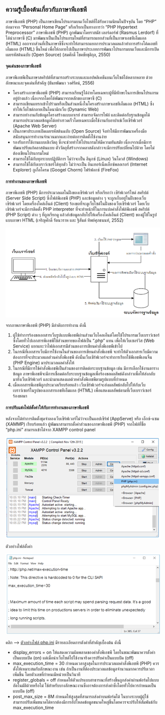 ## ความรู้เบื้องต้นเกี่ยวกับภาษาพีเอชพี
ภาษาพีเอชพี (PHP) เป็นภาษาเขียนโปรแกรมบนเว็บไซต์ที่ได้รับความนิยมในปัจจุบัน โดย “PHP” ย่อมาจาก “Personal Home Page” หรือเรียกเป็นทางการว่า “PHP Hypertext Preprocessor” ภาษาพีเอชพี (PHP) ถูกพัฒนาโดยราสมัส เลอร์ดอร์ฟ (Rasmus Lerdorf) ที่ได้นำภาษาซี (C) มาพัฒนาเป็นเป็นโปรแกรมใหม่ที่สามารถแยกส่วนที่เป็นภาษาเอชทีเอ็มแอล (HTML) ออกจากส่วนที่เป็นภาษาซีซึ่งจะทำให้สามารถแยกการประมวลผลแล้วทำการสร้างโค้ดเอชทีเอ็มแอล (HTML) ขึ้นใหม่ เพื่อให้กลายไปเป็นภาษาประเภทการพัฒนาโปรแกรมบนเว็บและมีการเปิดเผยรหัสต้นฉบับ (Open Source) (สมศักดิ์ โชคชัยชุติกุล, 2550)

#### จุดเด่นของภาษาพีเอชพี
ภาษาพีเอชพีเป็นภาษาสคริปต์ที่สามารถสร้างระบบและแอปพลิเคชันบนเว็บไซต์ได้หลากหลาย ด้วยลักษณะและจุดเด่นที่สำคัญ (ธันยพัฒนา วงศ์รัตน์, 2556)
* โครงสร้างภาษาพีเอชพี (PHP) สามารถเรียนรู้ได้ง่ายโดยเฉพาะผู้ที่มีทักษะในการเขียนโปรแกรมอยู่บ้างแล้ว เนื่องจากโดยได้พัฒนาจากหลักของภาษาซี (C)
* สามารถเขียนแทรกเข้าไปร่วมหรือเป็นส่วนหนึ่งในโครงสร้างภาษาเอชทีเอ็มแอล (HTML) ซึ่งทำให้เว็บไซต์กลายเป็นไดนามิกเว็บ (Dynamic Web)
* สามารถทำงานกับข้อมูลโครงสร้างแบบอาเรย์ สามารถจัดการไฟล์ และติดต่อกับฐานข้อมูลได้ สามารถประมวลผลข้อมูลได้อย่างรวดเร็วโดยเฉพาะเมื่อใช้งานกับอาปาเช่เว็บเซิร์ฟเวอร์ (Apache Web Server)
* เป็นภาษาประเภทเปิดเผยรหัสต้นฉบับ (Open Source) จึงทำให้มีการพัฒนาเครื่องมือสนับสนุนการทำงานจำนวนมากและง่ายต่อการติดตั้งใช้งานง่าย
* รองรับการใช้งานแบบเชิงวัตถุ ซึ่งจะช่วยทำให้โปรแกรมให้มีความทันสมัย เนื่องจากเมื่อมีการพัฒนาปรับแก้คลาสต้นแบบ ตัววัตถุที่สร้างจากคลาสดังกล่าวจะมีการปรับเปลี่ยนไปด้วย โดยไม่ต้องเขียนโปรแกรมใหม่
* สามารถใช้ได้กับทุกระบบปฏิบัติการ ไม่ว่าจะเป็น ลีนุกซ์ (Linux) วินโดวส์ (Windows)
* สามารถใช้ได้กับเบราว์เซอร์ได้ทุกตัว ไม่ว่าจะเป็น อินเทอร์เน็ตเอ็กซ์พลอเรอร์ (Internet Explorer) กูเกิ้ลโครม (Googel Chorm) ไฟร์ฟอกซ์ (FireFox)

#### การทำงานของภาษาพีเอชพี
ภาษาพีเอชพี (PHP) มีการประมวลผลในฝั่งของเซิร์ฟเวอร์ หรือเรียกว่า เซิร์ฟเวอร์ไซด์ สคริปต์ (Server Side Script) ซึ่งไฟล์พีเอชพี (PHP) และข้อมูลต่าง ๆ จะถูกเก็บอยู่ในฝั่งของเว็บเซิร์ฟเวอร์ โดยเครื่องไคล์เอ็นต์ (Client) ร้องขอที่จะดูเว็บไซต์ในฝั่งของเว็บเซิร์ฟเวอร์ โดยเว็บเซิร์ฟเวอร์จะมีการติดตั้ง PHP interpreter ที่จะทำหน้าที่ในการแปลคำสั่งไฟล์พีเอชพี สคริปต์ (PHP  Script) ต่าง ๆ ที่ถูกเรียกดู แล้วส่งข้อมูลกลับไปให้เครื่องไคล์เอ็นต์ (Client) ของผู้ใช้ในรูปแบบภาษา HTML (เจริญศักดิ์ รัตนวราห และ ฐิสันต์ ทิพย์ศุภธนนท์, 2552)

<img src=img/ch03_01.png>

จากภาพภาษาพีเอชพี (PHP) มีลำดับการทำงาน ดังนี้
1. ผู้ใช้ทำการร้องขอเอกสารเว็บรูปแบบพีเอชพีผ่านส่วนเว็บไคลเอ็นต์โดยใช้โปรแกรมเว็บเบราว์เซอร์ ซึ่งโดยทั่วไปเอกสารพีเอชพีใช้ส่วนขยายของไฟล์เป็น “.php” แทน เพื่อให้เว็บเซอร์วิส (Web Service) แยกแยะว่าไฟล์เอกสารมีส่วนของการเขียนคำสั่งพีเอชพีเข้าไป
2. ในกรณีที่เอกสารเว็บมีการใช้งานในส่วนของการเขียนคำสั่งพีเอชพี จะทำให้ตัวเอกสารเว็บมีความต้องการที่จะประมวลผลส่วนคำสั่งพีเอชพี ดังนั้นเว็บเซิร์ฟเวอร์จะทำการเรียกใช้พีเอชพีเอนจิ้น (PHP Engine) มาประมวลผลคำสั่งให้
3. ในกรณีที่มีการใช้คำสั่งพีเอชพีเป็นส่วนของการติดต่อระบบฐานข้อมูล เช่น มีการเลือกใช้งานตารางข้อมูล ภาษาพีเอชพีจะมีการเชื่อมต่อกับระบบฐานข้อมูลเพื่อร้องขอผลลัพธ์ดังกล่าวเพื่อให้ส่งกลับมายังเว็บเซิร์ฟเวอร์ และนำมาแสดงผลด้วยคำสั่งพีเอชพีตามรูปแบบที่กำหนด
4. เมื่อเอกสารพีเอชพีถูกประมวลเรียบร้อยแล้ว เว็บเซิร์ฟเวอร์จะส่งผลลัพธ์กลับไปให้กับเว็บเบราว์เซอร์ในรูปของเอกสารเอชทีเอ็มแอล (HTML) เพื่อแสดงผลลัพธ์ตามที่เว็บเบราว์เซอร์ร้องขอมา

#### การปรับแต่งไฟล์ตั้งค่าให้กับการทำงานของภาษาพีเอชพี
หลังจากได้ทำการติดตั้งชุดจำลองเว็บเซิร์ฟเวอร์ไม่ว่าจะเป็นแอปเซิร์ฟ (AppServe) หรือ เอ็กซ์-แซม (XAMMP) เรียบร้อยแล้ว ผู้พัฒนาสามารถตั้งค่าส่วนของภาษาพีเอชพี (PHP) จากไฟล์ที่ชื่อ “php.ini” สามารถเข้าได้จาก XAMPP control panel

<img src=img/ch03_02.png>

ตัวอย่างไฟล์ตั้งค่า

<img src=img/ch03_03.png>

คลิก --> [ตัวอย่างไฟล์ php.ini](ini/php.ini)
มีรายละเอียดการตังค่าที่สำคัญเบื้องต้น ดังนี้
* display_errors = on 
ให้แสดงความผิดพลาดของคำสั่งพีเอชพี โดยในขณะพัฒนาควรตั้งค่าเป็นแบบเปิด (on) แต่เมื่อนำเว็บไซต์ไปใช้งานจริงควรปรับค่าเป็นแบบปิด (off)
* max_execution_time = 30
กำหนดเวลาสูงสุดในการประมวลผลคำสั่งพีเอชพี (PHP) ควรตั้งให้เหมาะสมกับลักษณะงาน เช่น ถ้าเป็นงานที่ต้องประมวลผลข้อมูลจำนวนมากควรปรับเวลาเพิ่มขึ้น โดยตัวเลขที่กำหนเมีหน่วยเป็นวินาที
* register_globals = off
กำหนดให้ตัวแปรแบบสาธารณะที่สร้างขึ้นถูกส่งค่าผ่านฟอร์มไปแบบอัตโนมัติด้วยหรือไม่ ใช้สำหรับบางลักษณะงานซึ่งอาจต้องการส่งค่าซึ่งโดยทั่วไปควรกำหนดเป็นแบบปิด (off) 
* post_max_size = 8M
กำหนดให้สูงสุดที่สามารถส่งค่าบนฟอร์มได้ ในบางระบบผู้ผุ้ใช้สามารถปรับเพิ่มขนาดได้หากต้องมีการอัปโหลดข้อมูลขนาดใหญ่ขึ้นโดยควรจะปรับให้สัมพันธ์กับ max_execution_time